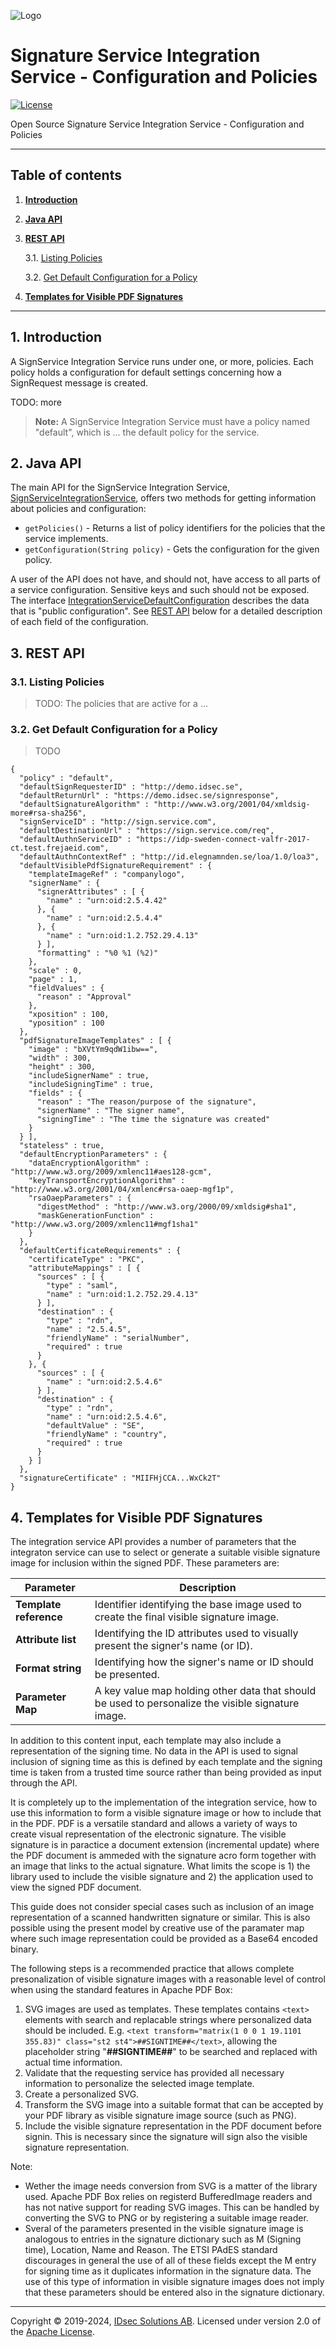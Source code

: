 ![Logo](img/idsec.png)

# Signature Service Integration Service - Configuration and Policies

[![License](https://img.shields.io/badge/License-Apache%202.0-blue.svg)](https://opensource.org/licenses/Apache-2.0)

Open Source Signature Service Integration Service - Configuration and Policies

---

## Table of contents

1. [**Introduction**](#introduction)

2. [**Java API**](#java-api)

3. [**REST API**](#rest-api)

    3.1. [Listing Policies](#listing-policies)

    3.2. [Get Default Configuration for a Policy](#get-default-configuration-for-a-policy)

4. [**Templates for Visible PDF Signatures**](#templates-for-visible-pdf-signatures)

---

<a name="introduction"></a>
## 1. Introduction

A SignService Integration Service runs under one, or more, policies. Each policy holds a configuration
for default settings concerning how a SignRequest message is created.

TODO: more

> **Note:** A SignService Integration Service must have a policy named "default", which is ... the default policy for the service.

<a name="java-api"></a>
## 2. Java API

The main API for the SignService Integration Service, [SignServiceIntegrationService](https://idsec-solutions.github.io/signservice-integration-api/javadoc/latest/se/idsec/signservice/integration/SignServiceIntegrationService.html), offers two methods for getting information about policies and configuration:

* `getPolicies()` - Returns a list of policy identifiers for the policies that the service implements.
* `getConfiguration(String policy)` - Gets the configuration for the given policy.

A user of the API does not have, and should not, have access to all parts of a service configuration. Sensitive keys and such should not be exposed. The interface [IntegrationServiceDefaultConfiguration](https://idsec-solutions.github.io/signservice-integration-api/javadoc/latest/se/idsec/signservice/integration/config/IntegrationServiceDefaultConfiguration.html) describes the data that is "public configuration". See [REST API](#rest-api) below for a detailed description of each field of the configuration.

<a name="rest-api"></a>
## 3. REST API

<a name="listing-policies"></a>
### 3.1. Listing Policies

> TODO: The policies that are active for a ...

<a name="get-default-configuration-for-a-policy"></a>
### 3.2. Get Default Configuration for a Policy


> TODO

```
{
  "policy" : "default",
  "defaultSignRequesterID" : "http://demo.idsec.se",
  "defaultReturnUrl" : "https://demo.idsec.se/signresponse",
  "defaultSignatureAlgorithm" : "http://www.w3.org/2001/04/xmldsig-more#rsa-sha256",
  "signServiceID" : "http://sign.service.com",
  "defaultDestinationUrl" : "https://sign.service.com/req",
  "defaultAuthnServiceID" : "https://idp-sweden-connect-valfr-2017-ct.test.frejaeid.com",
  "defaultAuthnContextRef" : "http://id.elegnamnden.se/loa/1.0/loa3",
  "defaultVisiblePdfSignatureRequirement" : {
    "templateImageRef" : "companylogo",
    "signerName" : {
      "signerAttributes" : [ {
        "name" : "urn:oid:2.5.4.42"
      }, {
        "name" : "urn:oid:2.5.4.4"
      }, {
        "name" : "urn:oid:1.2.752.29.4.13"
      } ],
      "formatting" : "%0 %1 (%2)"
    },
    "scale" : 0,
    "page" : 1,
    "fieldValues" : {
      "reason" : "Approval"
    },
    "xposition" : 100,
    "yposition" : 100
  },
  "pdfSignatureImageTemplates" : [ {
    "image" : "bXVtYm9qdW1ibw==",
    "width" : 300,
    "height" : 300,
    "includeSignerName" : true,
    "includeSigningTime" : true,
    "fields" : {
      "reason" : "The reason/purpose of the signature",
      "signerName" : "The signer name",
      "signingTime" : "The time the signature was created"
    }
  } ],
  "stateless" : true,
  "defaultEncryptionParameters" : {
    "dataEncryptionAlgorithm" : "http://www.w3.org/2009/xmlenc11#aes128-gcm",
    "keyTransportEncryptionAlgorithm" : "http://www.w3.org/2001/04/xmlenc#rsa-oaep-mgf1p",
    "rsaOaepParameters" : {
      "digestMethod" : "http://www.w3.org/2000/09/xmldsig#sha1",
      "maskGenerationFunction" : "http://www.w3.org/2009/xmlenc11#mgf1sha1"
    }
  },
  "defaultCertificateRequirements" : {
    "certificateType" : "PKC",
    "attributeMappings" : [ {
      "sources" : [ {
        "type" : "saml",
        "name" : "urn:oid:1.2.752.29.4.13"
      } ],
      "destination" : {
        "type" : "rdn",
        "name" : "2.5.4.5",
        "friendlyName" : "serialNumber",
        "required" : true
      }
    }, {
      "sources" : [ {
        "name" : "urn:oid:2.5.4.6"
      } ],
      "destination" : {
        "type" : "rdn",
        "name" : "urn:oid:2.5.4.6",
        "defaultValue" : "SE",
        "friendlyName" : "country",
        "required" : true
      }
    } ]
  },
  "signatureCertificate" : "MIIFHjCCA...WxCk2T"
}

```

<a name="templates-for-visible-pdf-signatures"></a>
## 4. Templates for Visible PDF Signatures

The integration service API provides a number of parameters that the integraton service can use to select or generate a suitable visible signature image for inclusion within the signed PDF. These parameters are:

Parameter | Description
---|---
**Template reference**| Identifier identifying the base image used to create the final visible signature image.
**Attribute list**| Identifying the ID attributes used to visually present the signer's name (or ID).
**Format string**| Identifying how the signer's name or ID should be presented.
**Parameter Map**| A key value map holding other data that should be used to personalize the visible signature image.

In addition to this content input, each template may also include a representation of the signing time. No data in the API is used to signal inclusion of signing time as this is defined by each template and the signing time is taken from a trusted time source rather than being provided as input through the API.

It is completely up to the implementation of the integration service, how to use this information to form a visible signature image or how to include that in the PDF. PDF is a versatile standard and allows a variety of ways to create visual representation of the electronic signature. The visible signature is in paractice a document extension (incremental update) where the PDF document is ammeded with the signature acro form together with an image that links to the actual signature. What limits the scope is 1) the library used to include the visible signature and 2) the application used to view the signed PDF document.

This guide does not consider special cases such as inclusion of an image representation of a scanned handwritten signature or similar. This is also possible using the present model by creative use of the paramater map where such image representation could be provided as a Base64 encoded binary.

The following steps is a recommended practice that allows complete presonalization of visible signature images with a reasonable level of control when using the standard features in Apache PDF Box:

1. SVG images are used as templates. These templates contains `<text>` elements with search and replacable strings where personalized data should be included. E.g. `<text transform="matrix(1 0 0 1 19.1101 355.83)" class="st2 st4">##SIGNTIME##</text>`, allowing the placeholder string "**##SIGNTIME##**" to be searched and replaced with actual time information.
2. Validate that the requesting service has provided all necessary information to personalize the selected image template.
3. Create a personalized SVG.
4. Transform the SVG image into a suitable format that can be accepted by your PDF library as visible signature image source (such as PNG).
5. Include the visible signature representation in the PDF document before signin. This is necessary since the signature will sign also the visible signature representation.

Note:
 - Wether the image needs conversion from SVG is a matter of the library used. Apache PDF Box relies on registerd BufferedImage readers and has not native support for reading SVG images. This can be handled by converting the SVG to PNG or by registering a suitable image reader.
 - Sveral of the parameters presented in the visible signature image is analogous to entries in the signature dictionary such as M (Signing time), Location, Name and Reason. The ETSI PAdES standard discourages in general the use of all of these fields except the M entry for signing time as it duplicates information in the signature data. The use of this type of information in visible signature images does not imply that these parameters should be entered also in the signature dictionary.



---

Copyright &copy; 2019-2024, [IDsec Solutions AB](http://www.idsec.se). Licensed under version 2.0 of the [Apache License](http://www.apache.org/licenses/LICENSE-2.0).
